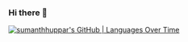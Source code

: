 ### Hi there 👋

<!--
**sumanthhuppar/sumanthhuppar** is a ✨ _special_ ✨ repository because its `README.md` (this file) appears on your GitHub profile.

Here are some ideas to get you started:

- 🔭 I’m currently working on ...
- 🌱 I’m currently learning ...
- 👯 I’m looking to collaborate on ...
- 🤔 I’m looking for help with ...
- 💬 Ask me about ...
- 📫 How to reach me: ...
- 😄 Pronouns: ...
- ⚡ Fun fact: ...
-->


[![sumanthhuppar's GitHub | Languages Over Time](https://stats.quine.sh/sumanthhuppar/languages-over-time?theme=dark)](https://quine.sh?utm_source=widgets&utm_campaign=sumanthhuppar)
